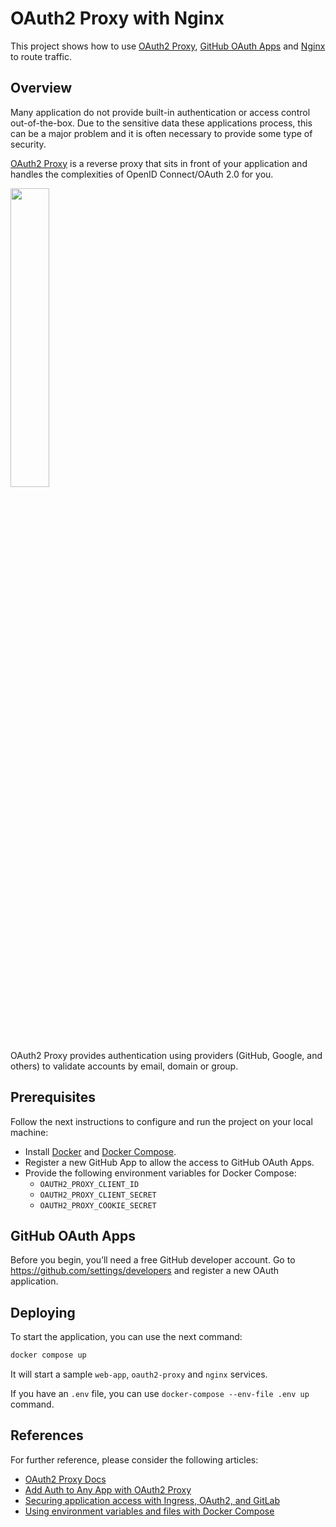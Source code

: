 # OAuth2 Proxy with Nginx

This project shows how to use [OAuth2 Proxy](https://oauth2-proxy.github.io/oauth2-proxy/), [GitHub OAuth Apps](https://github.com/settings/developers) and [Nginx](https://www.nginx.com/) to route traffic.

## Overview

Many application do not provide built-in authentication or access control out-of-the-box.
Due to the sensitive data these applications process, this can be a major problem and it is often necessary to provide some type of security.

[OAuth2 Proxy](https://oauth2-proxy.github.io/oauth2-proxy/) is a reverse proxy that sits in front of your application and handles the complexities of OpenID Connect/OAuth 2.0 for you.

<img src="https://developer.okta.com/assets-jekyll/blog/add-auth-to-any-app-with-oauth2-proxy/oauth2-proxy-diagram-09c03e3355965bf4d0f8d26911206e015d448b8802f86237a8a17701c173d04e.jpg" width=35% height=35%>

OAuth2 Proxy provides authentication using providers (GitHub, Google, and others) to validate accounts by email, domain or group.

## Prerequisites

Follow the next instructions to configure and run the project on your local machine:

- Install [Docker](https://docs.docker.com/get-docker/) and [Docker Compose](https://docs.docker.com/compose/install/).
- Register a new GitHub App to allow the access to GitHub OAuth Apps.
- Provide the following environment variables for Docker Compose:
  - `OAUTH2_PROXY_CLIENT_ID`
  - `OAUTH2_PROXY_CLIENT_SECRET`
  - `OAUTH2_PROXY_COOKIE_SECRET`

## GitHub OAuth Apps

Before you begin, you’ll need a free GitHub developer account.
Go to <https://github.com/settings/developers> and register a new OAuth application.

## Deploying

To start the application, you can use the next command:

```bash
docker compose up
```

It will start a sample `web-app`, `oauth2-proxy` and `nginx` services.

If you have an `.env` file, you can use `docker-compose --env-file .env up` command.

## References

For further reference, please consider the following articles:

- [OAuth2 Proxy Docs](https://oauth2-proxy.github.io/oauth2-proxy/docs/)
- [Add Auth to Any App with OAuth2 Proxy](https://developer.okta.com/blog/2022/07/14/add-auth-to-any-app-with-oauth2-proxy#is-oauth2-proxy-right-for-your-application)
- [Securing application access with Ingress, OAuth2, and GitLab](https://oak-tree.tech/blog/k8s-nginx-oauth2-gitlab)
- [Using environment variables and files with Docker Compose](https://towardsdatascience.com/a-complete-guide-to-using-environment-variables-and-files-with-docker-and-compose-4549c21dc6af)
